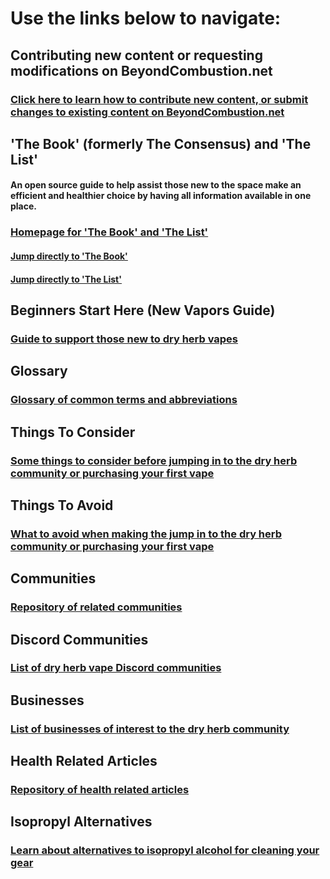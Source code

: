 # Use the links below to navigate:

## Contributing new content or requesting modifications on BeyondCombustion.net
### [Click here to learn how to contribute new content, or submit changes to existing content on BeyondCombustion.net](https://beyondcombustion.net/How-To-Contribute)

## 'The Book' (formerly The Consensus) and 'The List'
#### An open source guide to help assist those new to the space make an efficient and healthier choice by having all information available in one place.
### [Homepage for 'The Book' and 'The List'](https://beyondcombustion.net/The-Book-fka-The-Consensus/)
#### [Jump directly to 'The Book'](https://beyondcombustion.net/The-Book-fka-The-Consensus/#the-book)
#### [Jump directly to 'The List'](https://beyondcombustion.net/The-Book-fka-The-Consensus/#the-list)

## Beginners Start Here (New Vapors Guide)
### [Guide to support those new to dry herb vapes](https://beyondcombustion.net/Beginners-Start-Here)

## Glossary
### [Glossary of common terms and abbreviations](https://beyondcombustion.net/Glossary)

## Things To Consider
### [Some things to consider before jumping in to the dry herb community or purchasing your first vape](https://beyondcombustion.net/Things-To-Consider)

## Things To Avoid
### [What to avoid when making the jump in to the dry herb community or purchasing your first vape](https://beyondcombustion.net/Things-To-Avoid)

## Communities
### [Repository of related communities](https://beyondcombustion.net/Communities)

## Discord Communities
### [List of dry herb vape Discord communities](https://beyondcombustion.net/Discord-Communities)

## Businesses
### [List of businesses of interest to the dry herb community](https://www.beyondcombustion.net/Businesses/)

## Health Related Articles
### [Repository of health related articles](https://beyondcombustion.net/Health-Related-Articles)

## Isopropyl Alternatives
### [Learn about alternatives to isopropyl alcohol for cleaning your gear](https://beyondcombustion.net/Isopropyl-Alternatives)
